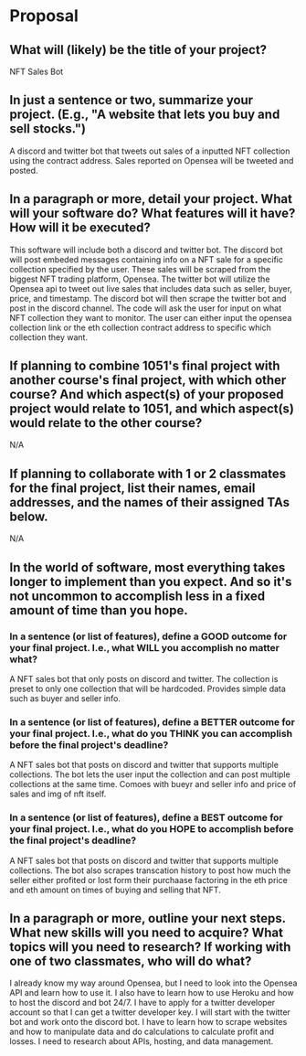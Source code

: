 # Proposal

## What will (likely) be the title of your project?

NFT Sales Bot

## In just a sentence or two, summarize your project. (E.g., "A website that lets you buy and sell stocks.")

A discord and twitter bot that tweets out sales of a inputted NFT collection using the contract address. Sales reported on Opensea will be tweeted and posted.

## In a paragraph or more, detail your project. What will your software do? What features will it have? How will it be executed?

This software will include both a discord and twitter bot. The discord bot will post embeded messages containing info on a NFT sale for a specific collection
specified by the user. These sales will be scraped from the biggest NFT trading platform, Opensea. The twitter bot will utilize the Opensea api to tweet out
live sales that includes data such as seller, buyer, price, and timestamp. The discord bot will then scrape the twitter bot and post in the discord channel.
The code will ask the user for input on what NFT collection they want to monitor. The user can either input the opensea collection link or the eth collection
contract address to specific which collection they want. 

## If planning to combine 1051's final project with another course's final project, with which other course? And which aspect(s) of your proposed project would relate to 1051, and which aspect(s) would relate to the other course?

N/A

## If planning to collaborate with 1 or 2 classmates for the final project, list their names, email addresses, and the names of their assigned TAs below.

N/A

## In the world of software, most everything takes longer to implement than you expect. And so it's not uncommon to accomplish less in a fixed amount of time than you hope.

### In a sentence (or list of features), define a GOOD outcome for your final project. I.e., what WILL you accomplish no matter what?

A NFT sales bot that only posts on discord and twitter. The collection is preset to only one collection that will be hardcoded. Provides simple data such as buyer and seller info.

### In a sentence (or list of features), define a BETTER outcome for your final project. I.e., what do you THINK you can accomplish before the final project's deadline?

A NFT sales bot that posts on discord and twitter that supports multiple collections. The bot lets the user input the collection and can post multiple collections at the same time. Comoes with bueyr and seller info and price of sales and img of nft itself.

### In a sentence (or list of features), define a BEST outcome for your final project. I.e., what do you HOPE to accomplish before the final project's deadline?

A NFT sales bot that posts on discord and twitter that supports multiple collections. The bot also scrapes transcation history to post how much the seller either profited or lost form their purchaase factoring in the eth price and eth amount on times of buying and selling that NFT.

## In a paragraph or more, outline your next steps. What new skills will you need to acquire? What topics will you need to research? If working with one of two classmates, who will do what?

I already know my way around Opensea, but I need to look into the Opensea API and learn how to use it. I also have to learn how to use Heroku and how to host the discord and bot 24/7. I have to apply for a twitter developer account so that I can get a twitter developer key. I will start with the twitter bot and work onto the discord bot. I have to learn how to scrape websites and how to manipulate data and do calculations to calculate profit and losses. I need to research about APIs, hosting, and data management.
